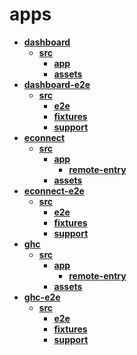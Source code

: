 <!-- generated by markdown-notes-tree -->

# apps

<!-- optional markdown-notes-tree directory description starts here -->

<!-- optional markdown-notes-tree directory description ends here -->

- [**dashboard**](dashboard)
    - [**src**](dashboard/src)
        - [**app**](dashboard/src/app)
        - [**assets**](dashboard/src/assets)
- [**dashboard-e2e**](dashboard-e2e)
    - [**src**](dashboard-e2e/src)
        - [**e2e**](dashboard-e2e/src/e2e)
        - [**fixtures**](dashboard-e2e/src/fixtures)
        - [**support**](dashboard-e2e/src/support)
- [**econnect**](econnect)
    - [**src**](econnect/src)
        - [**app**](econnect/src/app)
            - [**remote-entry**](econnect/src/app/remote-entry)
        - [**assets**](econnect/src/assets)
- [**econnect-e2e**](econnect-e2e)
    - [**src**](econnect-e2e/src)
        - [**e2e**](econnect-e2e/src/e2e)
        - [**fixtures**](econnect-e2e/src/fixtures)
        - [**support**](econnect-e2e/src/support)
- [**ghc**](ghc)
    - [**src**](ghc/src)
        - [**app**](ghc/src/app)
            - [**remote-entry**](ghc/src/app/remote-entry)
        - [**assets**](ghc/src/assets)
- [**ghc-e2e**](ghc-e2e)
    - [**src**](ghc-e2e/src)
        - [**e2e**](ghc-e2e/src/e2e)
        - [**fixtures**](ghc-e2e/src/fixtures)
        - [**support**](ghc-e2e/src/support)
